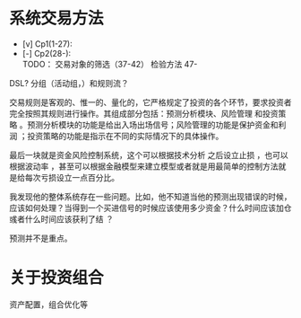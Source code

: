 # 系统交易方法

- [v] Cp1(1-27): 
- [-] Cp2(28-):  
   TODO： 交易对象的筛选（37-42）
   检验方法 47- 



DSL?
分组（活动组，）和规则流？



交易规则是客观的、惟一的、量化的，它严格规定了投资的各个环节，要求投资者完全按照其规则进行操作。其组成部分包括：预测分析模块、风险管理 和投资策略 。预测分析模块的功能是给出入场出场信号；风险管理的功能是保护资金和利润 ；投资策略的功能是指示在不同的实际情况下的具体操作。



最后一块就是资金风险控制系统，这个可以根据技术分析 之后设立止损 ，也可以根据波动率 ，甚至可以根据金融模型来建立模型或者就是用最简单的控制方法就是给每次亏损设立一点百分比。


我发现他的整体系统存在一些问题。比如，他不知道当他的预测出现错误的时候，应该如何处理？当得到一个买进信号的时候应该使用多少资金？什么时间应该加仓 彧者什么时间应该获利了结 ？


预测并不是重点。





# 关于投资组合
资产配置，组合优化等